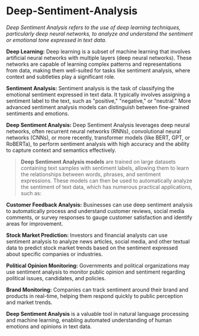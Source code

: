 # Deep-Sentiment-Analysis
_Deep Sentiment Analysis refers to the use of deep learning techniques, particularly deep neural networks, to analyze and understand the sentiment or emotional tone expressed in text data._

**Deep Learning:** Deep learning is a subset of machine learning that involves artificial neural networks with multiple layers (deep neural networks). These networks are capable of learning complex patterns and representations from data, making them well-suited for tasks like sentiment analysis, where context and subtleties play a significant role.

**Sentiment Analysis:** Sentiment analysis is the task of classifying the emotional sentiment expressed in text data. It typically involves assigning a sentiment label to the text, such as "positive," "negative," or "neutral." More advanced sentiment analysis models can distinguish between fine-grained sentiments and emotions.

**Deep Sentiment Analysis:** Deep Sentiment Analysis leverages deep neural networks, often recurrent neural networks (RNNs), convolutional neural networks (CNNs), or more recently, transformer models (like BERT, GPT, or RoBERTa), to perform sentiment analysis with high accuracy and the ability to capture context and semantics effectively.

> **Deep Sentiment Analysis models** are trained on large datasets containing text samples with sentiment labels, allowing them to learn the relationships between words, phrases, and sentiment expressions. These models can then be used to automatically analyze the sentiment of text data, which has numerous practical applications, such as:

**Customer Feedback Analysis:** Businesses can use deep sentiment analysis to automatically process and understand customer reviews, social media comments, or survey responses to gauge customer satisfaction and identify areas for improvement.

**Stock Market Prediction:** Investors and financial analysts can use sentiment analysis to analyze news articles, social media, and other textual data to predict stock market trends based on the sentiment expressed about specific companies or industries.

**Political Opinion Monitoring:** Governments and political organizations may use sentiment analysis to monitor public opinion and sentiment regarding political issues, candidates, and policies.

**Brand Monitoring:** Companies can track sentiment around their brand and products in real-time, helping them respond quickly to public perception and market trends.

**Deep Sentiment Analysis** is a valuable tool in natural language processing and machine learning, enabling automated understanding of human emotions and opinions in text data.




